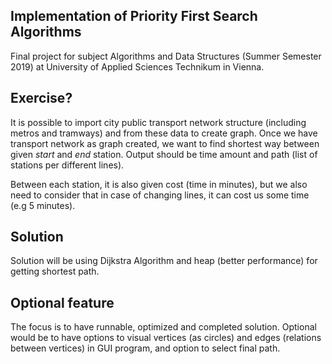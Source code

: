 ## Implementation of Priority First Search Algorithms
Final project for subject Algorithms and Data Structures (Summer Semester 2019) at University of Applied Sciences Technikum in Vienna.

## Exercise?
It is possible to import city public transport network structure (including metros and tramways) and from these data to create graph. 
Once we have transport network as graph created, we want to find shortest way between given *start* and *end* station. 
Output should be time amount and path (list of stations per different lines).

Between each station, it is also given cost (time in minutes), but we also need to consider that in case of changing lines, it can cost us some time (e.g 5 minutes).

## Solution 
Solution will be using Dijkstra Algorithm and heap (better performance) for getting shortest path.

## Optional feature
The focus is to have runnable, optimized and completed solution. Optional would be to have options
to visual vertices (as circles) and edges (relations between vertices) in GUI program, and option
to select final path.